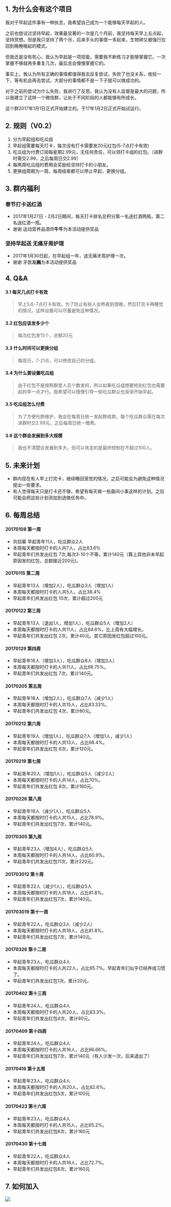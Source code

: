 
## 1. 为什么会有这个项目
我对于早起这件事有一种执念，我希望自己成为一个能够每天早起的人。

之前也尝试过坚持早起，效果最显著的一次是几个月前，我坚持每天早上五点起，坚持冥想。但是我只坚持了两个月，后来手头的事情一多起来，生物钟又被强行拉回到晚睡晚起的模式。

但我还是没有死心，我认为早起是一项技能，需要我不断练习才能够掌握它。一次掌握不够就再多重复几次，最后总会慢慢掌握它的。

事实上，我认为所有正确的事情都值得我去反复尝试，失败了也没关系，收拾一下，等有机会再去尝试，大部分的事情都不是一下子就可以做成功的。

对于之前的尝试为什么失败，我进行了反思。我认为没有人监督是最大的问题，所以我建立了这样一个微信群，让处于不同阶段的人都能够有所成长。

这个群2017年1月1日正式开始建立的。于17年1月2日正式开始试运行。



## 2. 规则（V0.2）
1. 分为早起组和吃瓜组
2. 早起组需要每天打卡，每次没有打卡需要发20元红包(5-7点打卡有效)
3. 吃瓜组为付费订阅每星期2.99元，无任何责任，可以领打卡组的红包。（进群时需交2.99，之后每周日交2.99）
4. 每两周吃瓜组的费用会奖励给坚持打卡的小朋友。
5. 更换组周期为一周，每周结束都可以停止早起，更换分组。

## 3. 群内福利

### 春节打卡送红酒
* 2017年1月27日 - 2月2日期间，每天打卡排名总积分第一名送红酒两瓶，第二名送红酒一瓶。
* 谢谢 运动营养品酒师**牛牛**为本活动提供奖品

### 坚持早起送 无痛牙周护理
* 2017年1月30日起，在早起组一年，送无痛牙周护理一次。
* 谢谢 牙医**左巍**为本活动提供奖品


## 4. Q&A


#### 3.1 每天几点打卡有效
> 早上5点-7点打卡有效。为了防止有些人会熬夜到很晚，然后打完卡再睡觉的情况，这样设置可以尽量避免这种情况。

#### 3.2 红包应该发多少个
> 每次红包发15个，总额20元

#### 3.3 什么时间可以更换分组
> 每周日，7-21点，可以修改自己的分组。

#### 3.4 为什么要设置吃瓜组
> 由于红包不是按照群里人员个数发的，所以如果吃瓜组想要抢到红包也需要起的早一点才行。我希望可以慢慢引导一些吃瓜群众也渐渐开始早起。

#### 3.5 吃瓜组怎么付费
> 为了方便社群维护，我会在每周日统一发起群收款。每个吃瓜群众需在每次进群时交2.99元，之后每周日统一缴费。

#### 3.6 这个群会发展到多大规模
> 我也不清楚会发展到多大，但可以肯定的是最终控制在不超过100人。


## 5. 未来计划
* 群内现在有人早上打完卡，继续睡回笼觉的情况，之后可能会为避免这种情况提出一些要求。
* 有人觉得每天只是打卡还不够，希望有每天做一些晨间小事这样的计划。之后可能会把这些计划添加到选做任务中。

## 6. 每周总结

#### 20170108 第一周
* 共招募 早起青年11人，吃瓜群众2人
* 本周每天都按时打卡的人共7人，占比63.6%
* 早起青年们共发出红包 7次,每次3-10个不等，累计140元（算上其他非未早起原因发的红包，总额接近200元)。

#### 20170115 第二周
* 早起青年13人（增加2人），吃瓜群众3人（增加1人）
* 本周每天都按时打卡的人共5人，占比38.4%
* 早起青年们共发出红包 10次，累计超过200元

#### 20170122 第三周
* 早起青年13人（退出1人，增加1人），吃瓜群众5人（增加2人）
* 本周每天都按时打卡的人共11人，占比84.6%，比上周有大幅增长。
* 早起青年们共发出红包 2次，累计40元。其它原因发红包超过100元。

#### 20170129 第四周
* 早起青年16人（增加3人），吃瓜群众8人（增加3人）
* 本周每天都按时打卡的人共11人，占比68.75%。
* 早起青年们共发出红包 7次，累计140元。

#### 20170205 第五周
* 早起青年18人（增加2人），吃瓜群众7人（减少1人）
* 本周每天都按时打卡的人共15人，占比83.33%。
* 早起青年们共发出红包 4次，累计80元。

#### 20170212 第六周
* 早起青年19人（增加1人），吃瓜群众7人（增加1人，减少1人）
* 本周每天都按时打卡的人共13人，占比68.4%。
* 早起青年们共发出红包 6次，累计120元。

#### 20170219 第七周
* 早起青年20人（增加1人），吃瓜群众5人（减少2人）
* 本周每天都按时打卡的人共14人，占比70%。
* 早起青年们共发出红包 8次，累计160元。

#### 20170226 第八周
* 早起青年19人（减少1人），吃瓜群众5人
* 本周每天都按时打卡的人共15人，占比78.9%。
* 早起青年们共发出红包7次，累计140元。

#### 20170305 第九周
* 早起青年23人（增加4人），吃瓜群众5人
* 本周每天都按时打卡的人共14人，占比60.9%。
* 早起青年们共发出红包11次，累计220元。

#### 201703012 第十周
* 早起青年22人（减少1人），吃瓜群众5人
* 本周每天都按时打卡的人共18人，占比81.8%。
* 早起青年们共发出红包7次，累计140元。

#### 201703019 第十一周
* 早起青年22人，吃瓜群众3人（减少2人）
* 本周每天都按时打卡的人共18人，占比81.8%。
* 早起青年们共发出红包7次，累计140元。

#### 20170326 第十二周
* 早起青年23人，吃瓜群众4人
* 本周每天都按时打卡的人共22人，占比95.7%。早起青年们似乎已经养成习惯了。
* 早起青年们共发出红包1次，累计20元。


#### 20170402 第十三周
* 早起青年24人，吃瓜群众4人
* 本周每天都按时打卡的人共20人，占比83.3%。
* 早起青年们共发出红包4次，累计80元。


#### 20170409 第十四周
* 早起青年24人，吃瓜群众4人
* 本周每天都按时打卡的人共16人，占比66.66%。
* 早起青年们共发出红包7次，累计140元（有人少发一次，后来退出了）

#### 20170416 第十五周
* 早起青年23人，吃瓜群众4人
* 本周每天都按时打卡的人共20人，占比82.6%。
* 早起青年们共发出红包5次，累计100元

#### 20170423 第十六周
* 早起青年23人，吃瓜群众4人
* 本周每天都按时打卡的人共15人，占比65.2%。
* 早起青年们共发出红包8次，累计160元

#### 20170430 第十七周
* 早起青年22人，吃瓜群众4人
* 本周每天都按时打卡的人共16人，占比72.7%。
* 早起青年们共发出红包8次，累计160元


## 7. 如何加入
![](http://wangwanggame.com/morning/Wechat.jpeg)





